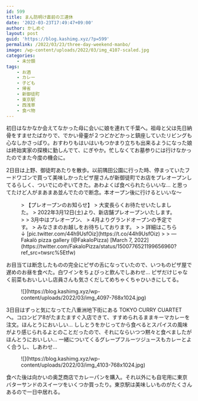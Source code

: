 ```yaml
---
id: 599
title: まん防明け直前の三連休
date: '2022-03-23T17:49:47+09:00'
author: かしめぐ
layout: post
guid: 'https://blog.kashimg.xyz/?p=599'
permalink: /2022/03/23/three-day-weekend-manbo/
image: /wp-content/uploads/2022/03/img_4107-scaled.jpg
categories:
    - 未分類
tags:
    - お酒
    - カレー
    - 子ども
    - 帰省
    - 新御徒町
    - 東京駅
    - 西浅草
    - 食べ物
---
```


初日はなかなか会えてなかった母に会いに娘を連れて千葉へ。祖母と父は先日納骨をすませたばかりで、でかい骨壷が２つどかどかっと鎮座していたリビングも心なしかさっぱり。おすわりもはいはいもつかまり立ちも出来るようになった娘は終始実家の探検に勤しんでて、にぎやか。忙しなくてお墓参りには行けなかったのでまた今度の機会に。

2日目は上野、御徒町あたりを散歩。以前隅田公園に行った時、停まっていたフードワゴンで買って美味しかったピザ屋さんが新御徒町でお店をプレオープンしてるらしく、ついでにのぞいてきた。あわよくば食べられたらいいな… と思ってたけど人がまあまあ並んでたので断念。本オープン後に行けるといいな〜

<figure class="wp-block-embed is-type-rich is-provider-twitter wp-block-embed-twitter"><div class="wp-block-embed__wrapper">> 【プレオープンのお知らせ】  
> 大変長らくお待たせいたしました。  
> 2022年3月12日(土)より、新店舗プレオープンいたします。  
>   
> 3月中はプレオープン、  
> 4月よりグランドオープンの予定です。  
> みなさまのお越しをお待ちしております。  
>   
> 詳細はこちら↓<https://t.co/YR5cgKbqmC> [pic.twitter.com/44h9UsfOiz](https://t.co/44h9UsfOiz)
> 
> — Fakalò pizza gallery (@FakaloPizza) [March 7, 2022](https://twitter.com/FakaloPizza/status/1500776521199656960?ref_src=twsrc%5Etfw)

<script async="" charset="utf-8" src="https://platform.twitter.com/widgets.js"></script></div></figure>お目当ては断念したものの完全にピザの舌になっていたので、いつものピザ屋で遅めのお昼を食べた。白ワインをちょびっと飲んでしあわせ… ピザだけじゃなく前菜もおいしいし店員さんも気さくだしてめちゃくちゃひいきにしてる。

<figure class="wp-block-image size-large">![](https://blog.kashimg.xyz/wp-content/uploads/2022/03/img_4097-768x1024.jpg)</figure>3日目はずっと気になってた八重洲地下街にある TOKYO CURRY CUARTET へ。コロンビア8がたまたますぐ入店できて、すすめられるままキーマカレーを注文。ほんとうにおいしい… ししとうをかじってから食べるとスパイスの風味がより感じられるよとのことだったので、それにならいつつ黙々と食べましたがほんとうにおいしい… 一緒についてくるグレープフルーツジュースもカレーとよく合うし、しあわせ…

<figure class="wp-block-image size-large">![](https://blog.kashimg.xyz/wp-content/uploads/2022/03/img_4103-768x1024.jpg)</figure>食べた後は向かいの奥芝商店でカレーパンを購入。それ以外にも自宅用に東京バターサンドのスイーツをいくつか買ったり。東京駅は美味しいものがたくさんあるので一日中居れる。